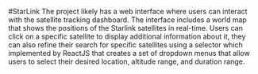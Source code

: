 #StarLink
The project likely has a web interface where users can interact with the satellite tracking dashboard. The interface includes a world map that shows the positions of the Starlink satellites in real-time. Users can click on a specific satellite to display additional information about it, they can also refine their search for specific satellites using a selector which implemented by ReactJS that creates a set of dropdown menus that allow users to select their desired location, altitude range, and duration range.
